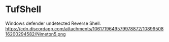 # TufShell
Windows defender undetected Reverse Shell.
https://cdn.discordapp.com/attachments/1061719649579978872/1089950816200294582/Nimeton5.png
